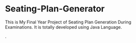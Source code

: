 # Seating-Plan-Generator

This is My Final Year Project of Seating Plan Generation During Examinations. It is totally developed using Java Language.




































































































































































































































































































































































































































.






































